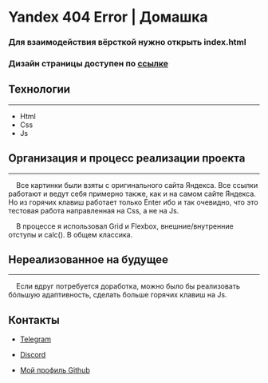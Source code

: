 # Yandex 404 Error | Домашка
### Для взаимодействия вёрсткой нужно открыть index.html

### Дизайн страницы доступен по [ссылке](https://www.figma.com/file/PJzAa3q3xJWmp4L6UsuQhT/DeepCssHomework-Yandex-Design?node-id=0%3A1)

## Технологии
---

+ Html
+ Css
+ Js

## Организация и процесс реализации проекта
---

&nbsp;&nbsp;&nbsp;&nbsp;Все картинки были взяты с оригинального сайта Яндекса. Все ссылки работают и ведут себя примерно также, как и на самом сайте Яндекса. Но из горячих клавиш работает только Enter ибо и так очевидно, что это тестовая работа направленная на Css, а не на Js.

&nbsp;&nbsp;&nbsp;&nbsp;В процессе я использовал Grid и Flexbox, внешние/внутренние отступы и calc(). В общем классика.

## Нереализованное на будущее
---
&nbsp;&nbsp;&nbsp;&nbsp;Если вдруг потребуется доработка, можно было бы реализовать бóльшую адаптивность, сделать больше горячих клавиш на Js.

## Контакты

+ [Telegram](https://t.me/NikDimer)

+ [Discord](https://discord.gg/hcaKKx7Z)

+ [Мой профиль Github](https://github.com/NikDimer)
